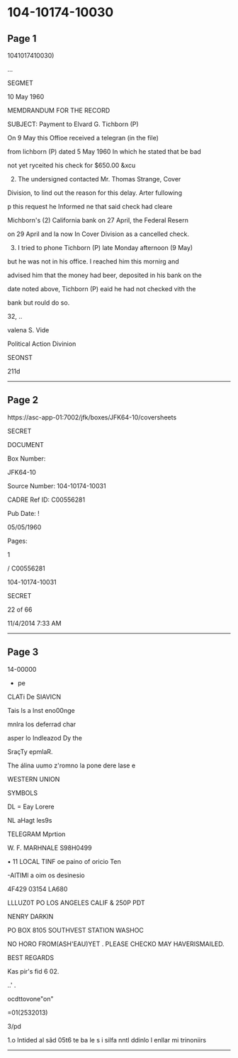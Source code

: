 # 104-10174-10030

## Page 1

1041017410030)

...

SEGMET

10 May 1960

MEMDRANDUM FOR THE RECORD

SUBJECT: Payment to Elvard G. Tichborn (P)

On 9 May this Offioe received a telegran (in the file)

from lichborn (P) dated 5 May 1960 In which he stated that be bad

not yet ryceited his check for $650.00 &xcu

2. The undersigned contacted Mr. Thomas Strange, Cover

Division, to Iind out the reason for this delay. Arter fullowing

p this request he Informed ne that said check had cleare

Michborn's (2) California bank on 27 April, the Federal Resern

on 29 April and la now In Cover Division as a cancelled check.

3. I tried to phone Tichborn (P) late Monday afternoon (9 May)

but he was not in his office. I reached him this mornirg and

advised him that the money had beer, deposited in his bank on the

date noted above, Tichborn (P) eaid he had not checked vith the

bank but rould do so.

32, ..

valena S. Vide

Political Action Divinion

SEONST

211d

---

## Page 2

https://asc-app-01:7002/jfk/boxes/JFK64-10/coversheets

SECRET

DOCUMENT

Box Number:

JFK64-10

Source Number: 104-10174-10031

CADRE Ref ID: C00556281

Pub Date: !

05/05/1960

Pages:

1

/ C00556281

104-10174-10031

SECRET

22 of 66

11/4/2014 7:33 AM

---

## Page 3

14-00000

+ pe

CLATi De SIAVICN

Tais ls a lnst eno00nge

mnlra los deferrad char

asper lo Indleazod Dy the

SraçTy epmlaR.

The álina uumo z'romno la pone dere lase e

WESTERN UNION

SYMBOLS

DL = Eay Lorere

NL aHagt les9s

TELEGRAM Mprtion

W. F. MARHNALE S98H0499

• 11 LOCAL TINF oe paino of oricio Ten

-AlTIMl a oim os desinesio

4F429 03154 LA680

LLLUZ0T PO LOS ANGELES CALIF & 250P PDT

NENRY DARKIN

PO BOX 8105 SOUTHVEST STATION WASHOC

NO HORO FROM(ASH'EAU)YET . PLEASE CHECKO MAY HAVERISMAILED.

BEST REGARDS

Kas pir's fid 6 02.

..' .

ocdttovone"on"

=01(2532013)

3/pd

1.o Intided al sãd 05t6 te ba le s i silfa nntl ddinlo l enllar mi trinoniirs

---

